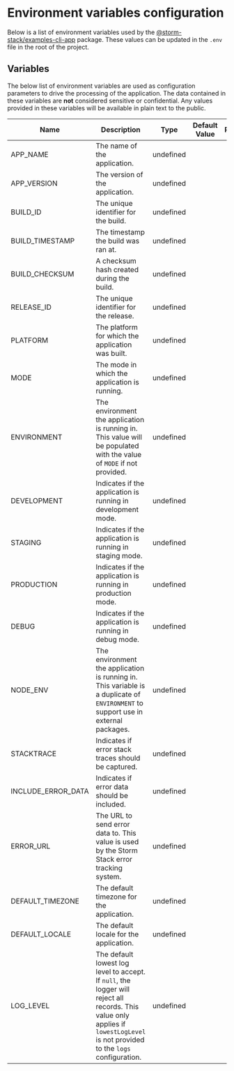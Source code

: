 <!-- Generated by Storm Stack -->

# Environment variables configuration

Below is a list of environment variables used by the
[@storm-stack/examples-cli-app](https://www.npmjs.com/package/@storm-stack/examples-cli-app)
package. These values can be updated in the `.env` file in the root of the
project.

## Variables

The below list of environment variables are used as configuration parameters to
drive the processing of the application. The data contained in these variables
are **not** considered sensitive or confidential. Any values provided in these
variables will be available in plain text to the public.

| Name               | Description                                                                                                                                                                     | Type      | Default Value | Required |
| ------------------ | ------------------------------------------------------------------------------------------------------------------------------------------------------------------------------- | --------- | ------------- | :------: |
| APP_NAME           | The name of the application.                                                                                                                                                    | undefined |               |    ✔    |
| APP_VERSION        | The version of the application.                                                                                                                                                 | undefined |               |    ✔    |
| BUILD_ID           | The unique identifier for the build.                                                                                                                                            | undefined |               |    ✔    |
| BUILD_TIMESTAMP    | The timestamp the build was ran at.                                                                                                                                             | undefined |               |    ✔    |
| BUILD_CHECKSUM     | A checksum hash created during the build.                                                                                                                                       | undefined |               |    ✔    |
| RELEASE_ID         | The unique identifier for the release.                                                                                                                                          | undefined |               |    ✔    |
| PLATFORM           | The platform for which the application was built.                                                                                                                               | undefined |               |    ✔    |
| MODE               | The mode in which the application is running.                                                                                                                                   | undefined |               |    ✔    |
| ENVIRONMENT        | The environment the application is running in. This value will be populated with the value of `MODE` if not provided.                                                           | undefined |               |    ✔    |
| DEVELOPMENT        | Indicates if the application is running in development mode.                                                                                                                    | undefined |               |    ✔    |
| STAGING            | Indicates if the application is running in staging mode.                                                                                                                        | undefined |               |    ✔    |
| PRODUCTION         | Indicates if the application is running in production mode.                                                                                                                     | undefined |               |    ✔    |
| DEBUG              | Indicates if the application is running in debug mode.                                                                                                                          | undefined |               |    ✔    |
| NODE_ENV           | The environment the application is running in. This variable is a duplicate of `ENVIRONMENT` to support use in external packages.                                               | undefined |               |    ✔    |
| STACKTRACE         | Indicates if error stack traces should be captured.                                                                                                                             | undefined |               |    ✔    |
| INCLUDE_ERROR_DATA | Indicates if error data should be included.                                                                                                                                     | undefined |               |    ✔    |
| ERROR_URL          | The URL to send error data to. This value is used by the Storm Stack error tracking system.                                                                                     | undefined |               |    ✔    |
| DEFAULT_TIMEZONE   | The default timezone for the application.                                                                                                                                       | undefined |               |    ✔    |
| DEFAULT_LOCALE     | The default locale for the application.                                                                                                                                         | undefined |               |    ✔    |
| LOG_LEVEL          | The default lowest log level to accept. If `null`, the logger will reject all records. This value only applies if `lowestLogLevel` is not provided to the `logs` configuration. | undefined |               |          |
